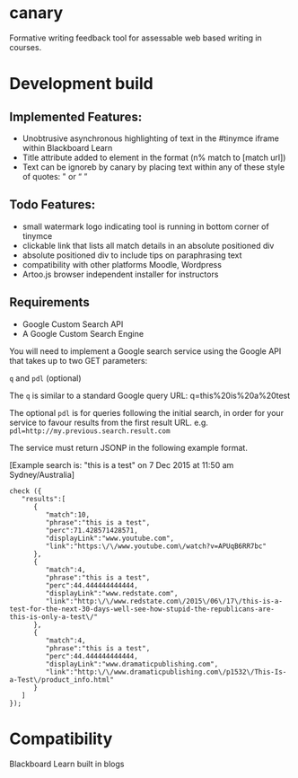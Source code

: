 # canary
Formative writing feedback tool for assessable web based writing in courses. 

Development build
=================

Implemented Features:
---------------------
* Unobtrusive asynchronous highlighting of text in the #tinymce iframe within Blackboard Learn
* Title attribute added to element in the format (n% match to [match url])
* Text can be ignoreb by canary by placing text within any of these style of quotes: " or “ ” 

Todo Features:
--------------
* small watermark logo indicating tool is running in bottom corner of tinymce
* clickable link that lists all match details in an absolute positioned div
* absolute positioned div to include tips on paraphrasing text
* compatibility with other platforms Moodle, Wordpress
* Artoo.js browser independent installer for instructors

Requirements
------------
* Google Custom Search API 
* A Google Custom Search Engine

You will need to implement a Google search service using the Google API that takes up to two GET parameters:

`q` and `pdl` (optional)

The `q` is similar to a standard Google query URL:
q=this%20is%20a%20test

The optional `pdl` is for queries following the initial search, in order for your service to favour results from the first result URL.
e.g. `pdl=http://my.previous.search.result.com`

The service must return JSONP in the following example format. 

[Example search is: "this is a test" on 7 Dec 2015 at 11:50 am Sydney/Australia]

```
check ({  
   "results":[  
      {  
         "match":10,
         "phrase":"this is a test",
         "perc":71.428571428571,
         "displayLink":"www.youtube.com",
         "link":"https:\/\/www.youtube.com\/watch?v=APUqB6RR7bc"
      },
      {  
         "match":4,
         "phrase":"this is a test",
         "perc":44.444444444444,
         "displayLink":"www.redstate.com",
         "link":"http:\/\/www.redstate.com\/2015\/06\/17\/this-is-a-test-for-the-next-30-days-well-see-how-stupid-the-republicans-are-this-is-only-a-test\/"
      },
      {  
         "match":4,
         "phrase":"this is a test",
         "perc":44.444444444444,
         "displayLink":"www.dramaticpublishing.com",
         "link":"http:\/\/www.dramaticpublishing.com\/p1532\/This-Is-a-Test\/product_info.html"
      }
   ]
});
```


Compatibility
============
Blackboard Learn built in blogs
